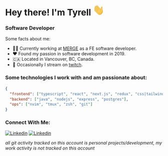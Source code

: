 # Hey there! I'm Tyrell <img alt="Blue blob jumping" src='images\wave.gif' width="36" height="36">

<!-- [![Activity](https://img.shields.io/badge/activity-coding-green)](https://github.com/tyrellcurry/)
[![Focus](https://img.shields.io/badge/current%20focus:-fullstack-blue)](https://github.com/tyrellcurry/) -->

### Software Developer

Some facts about me:
* 👨‍💻 Currently working at [MERGE](https://mergeworld.com/) as a FE software developer.
* ❤️ Found my passion in software development in 2019.
* 🇨🇦 Located in Vancouver, BC, Canada.
* 👾 Occasionally I stream on [twitch](https://www.twitch.tv/tyrell_io).


### Some technologies I work with and am passionate about:

```json
{
  "frontend": ["typescript", "react", "next.js", "redux", "css|tailwindcss|sass", "jest", "storybook"],
  "backend": ["java", "nodejs", "express", "postgres"],
  "ops": ["nvim", "tmux", "zsh", "git"]
}
```

### Connect With Me:

[![Linkedin](https://skillicons.dev/icons?i=linkedin)](https://www.linkedin.com/in/tyrellcurry/)
[![Linkedin](https://skillicons.dev/icons?i=twitter)](https://twitter.com/Tyrell_io)

_all git activity tracked on this account is personal projects/development, my work activity is not tracked on this account_

